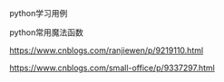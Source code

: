 python学习用例

python常用魔法函数 

https://www.cnblogs.com/ranjiewen/p/9219110.html

https://www.cnblogs.com/small-office/p/9337297.html